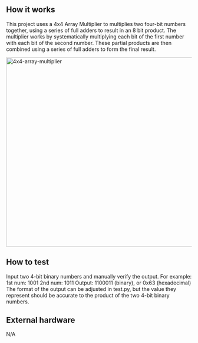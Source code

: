 <!---

This file is used to generate your project datasheet. Please fill in the information below and delete any unused
sections.

You can also include images in this folder and reference them in the markdown. Each image must be less than
512 kb in size, and the combined size of all images must be less than 1 MB.
-->

## How it works

This project uses a 4x4 Array Multiplier to multiplies two four-bit numbers together, using a series of full adders to result in an 8 bit product. The multiplier works by systematically multiplying each bit of the first number with each bit of the second number. These partial products are then combined using a series of full adders to form the final result.

<img width="512" alt="4x4-array-multiplier" src="https://github.com/user-attachments/assets/afa3d1a1-7a04-4db6-930c-e615a4c772f9">

## How to test

Input two 4-bit binary numbers and manually verify the output.
For example:
1st num: 1001
2nd num: 1011
Output: 1100011 (binary), or 0x63 (hexadecimal)
The format of the output can be adjusted in test.py, but the value they represent should be accurate to the product of the two 4-bit binary numbers.
## External hardware
N/A
